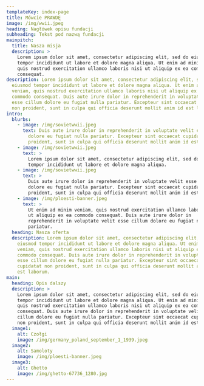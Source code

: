 ```yaml
---
templateKey: index-page
title: Mówcie PRAWDĘ
image: /img/wwii.jpeg
heading: Nagłówek opisu fundacji
subheading: Tekst pod nazwą fundacji
mainpitch:
  title: Nasza misja
  description: >
    Lorem ipsum dolor sit amet, consectetur adipiscing elit, sed do eiusmod
    tempor incididunt ut labore et dolore magna aliqua. Ut enim ad minim veniam,
    quis nostrud exercitation ullamco laboris nisi ut aliquip ex ea commodo
    consequat.
description: Lorem ipsum dolor sit amet, consectetur adipiscing elit, sed do
  eiusmod tempor incididunt ut labore et dolore magna aliqua. Ut enim ad minim
  veniam, quis nostrud exercitation ullamco laboris nisi ut aliquip ex ea
  commodo consequat. Duis aute irure dolor in reprehenderit in voluptate velit
  esse cillum dolore eu fugiat nulla pariatur. Excepteur sint occaecat cupidatat
  non proident, sunt in culpa qui officia deserunt mollit anim id est laborum.
intro:
  blurbs:
    - image: /img/sovietwwii.jpeg
      text: Duis aute irure dolor in reprehenderit in voluptate velit esse cillum
        dolore eu fugiat nulla pariatur. Excepteur sint occaecat cupidatat non
        proident, sunt in culpa qui officia deserunt mollit anim id est laborum.
    - image: /img/sovietwwii.jpeg
      text: >
        Lorem ipsum dolor sit amet, consectetur adipiscing elit, sed do eiusmod
        tempor incididunt ut labore et dolore magna aliqua. 
    - image: /img/sovietwwii.jpeg
      text: >
        Duis aute irure dolor in reprehenderit in voluptate velit esse cillum
        dolore eu fugiat nulla pariatur. Excepteur sint occaecat cupidatat non
        proident, sunt in culpa qui officia deserunt mollit anim id est laborum.
    - image: /img/ploesti-banner.jpeg
      text: >
        Ut enim ad minim veniam, quis nostrud exercitation ullamco laboris nisi
        ut aliquip ex ea commodo consequat. Duis aute irure dolor in
        reprehenderit in voluptate velit esse cillum dolore eu fugiat nulla
        pariatur.
  heading: Nasza oferta
  description: Lorem ipsum dolor sit amet, consectetur adipiscing elit, sed do
    eiusmod tempor incididunt ut labore et dolore magna aliqua. Ut enim ad minim
    veniam, quis nostrud exercitation ullamco laboris nisi ut aliquip ex ea
    commodo consequat. Duis aute irure dolor in reprehenderit in voluptate velit
    esse cillum dolore eu fugiat nulla pariatur. Excepteur sint occaecat
    cupidatat non proident, sunt in culpa qui officia deserunt mollit anim id
    est laborum.
main:
  heading: Opis dalszy
  description: >
    Lorem ipsum dolor sit amet, consectetur adipiscing elit, sed do eiusmod
    tempor incididunt ut labore et dolore magna aliqua. Ut enim ad minim veniam,
    quis nostrud exercitation ullamco laboris nisi ut aliquip ex ea commodo
    consequat. Duis aute irure dolor in reprehenderit in voluptate velit esse
    cillum dolore eu fugiat nulla pariatur. Excepteur sint occaecat cupidatat
    non proident, sunt in culpa qui officia deserunt mollit anim id est laborum.
  image1:
    alt: Czołgi
    image: /img/germany_poland_september_1_1939.jpeg
  image2:
    alt: Samoloty
    image: /img/ploesti-banner.jpeg
  image3:
    alt: Ghetto
    image: /img/ghetto-67736_1280.jpg
---
```

